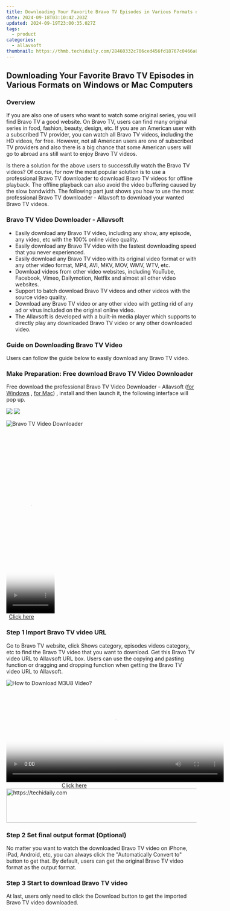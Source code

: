```yaml
---
title: Downloading Your Favorite Bravo TV Episodes in Various Formats on Windows or Mac Computers
date: 2024-09-18T03:10:42.203Z
updated: 2024-09-19T23:00:35.027Z
tags:
  - product
categories:
  - allavsoft
thumbnail: https://thmb.techidaily.com/28460332c706ced456fd18767c0466a64d105614a00c30d76ebc074f7652f887.jpg
---
```


## Downloading Your Favorite Bravo TV Episodes in Various Formats on Windows or Mac Computers

### Overview

If you are also one of users who want to watch some original series, you will find Bravo TV a good website. On Bravo TV, users can find many original series in food, fashion, beauty, design, etc. If you are an American user with a subscribed TV provider, you can watch all Bravo TV videos, including the HD videos, for free. However, not all American users are one of subscribed TV providers and also there is a big chance that some American users will go to abroad ans still want to enjoy Bravo TV videos.

Is there a solution for the above users to successfully watch the Bravo TV videos? Of course, for now the most popular solution is to use a professional Bravo TV downloader to download Bravo TV videos for offline playback. The offline playback can also avoid the video buffering caused by the slow bandwidth. The following part just shows you how to use the most professional Bravo TV downloader - Allavsoft to download your wanted Bravo TV videos.

### Bravo TV Video Downloader - Allavsoft

* Easily download any Bravo TV video, including any show, any episode, any video, etc with the 100% online video quality.
* Easily download any Bravo TV video with the fastest downloading speed that you never experienced.
* Easily download any Bravo TV video with its original video format or with any other video format, MP4, AVI, MKV, MOV, WMV, WTV, etc.
* Download videos from other video websites, including YouTube, Facebook, Vimeo, Dailymotion, Netflix and almost all other video websites.
* Support to batch download Bravo TV videos and other videos with the source video quality.
* Download any Bravo TV video or any other video with getting rid of any ad or virus included on the original online video.
* The Allavsoft is developed with a built-in media player which supports to directly play any downloaded Bravo TV video or any other downloaded video.

### Guide on Downloading Bravo TV Video

Users can follow the guide below to easily download any Bravo TV video.

### Make Preparation: Free download Bravo TV Video Downloader

Free download the professional Bravo TV Video Downloader - Allavsoft ([for Windows](https://tools.techidaily.com/allavsoft/products/) , [for Mac](https://tools.techidaily.com/allavsoft/products/)) , install and then launch it, the following interface will pop up.

[![](https://www.allavsoft.com/how-to/../images/how-to/free-download-win.jpg)](https://tools.techidaily.com/allavsoft/products/) [![](https://www.allavsoft.com/how-to/../images/how-to/free-download-mac.jpg)](https://tools.techidaily.com/allavsoft/products/)

![Bravo TV Video Downloader](https://www.allavsoft.com/how-to/../images/allavsoft/screen-shot-600.jpg)

<!-- affiliate ads begin -->
<span id="1975648">
					<video width="128" height="480" style="cursor:pointer"
           poster="//a.impactradius-go.com/display-clicktoplayimage/1975648.png"
           onclick="if(!this.playClicked){this.play();this.setAttribute('controls',true);this.playClicked=true;}">
	   <source src="//a.impactradius-go.com/display-ad/22993-1975648">
	   <img src="//a.impactradius-go.com/display-clicktoplayimage/1975648.png" style="border: none; height: 100%; width: 100%; object-fit: contain">
	</video>
	<div style="width:80px;text-align:center"><a href="javascript:window.open(decodeURIComponent('https%3A%2F%2Fhomestyler.sjv.io%2Fc%2F5597632%2F1975648%2F22993'), '_blank');void(0);">Click here</a></div>
</span>
<img height="0" width="0" src="https://imp.pxf.io/i/5597632/1975648/22993" style="position:absolute;visibility:hidden;" border="0" />
<!-- affiliate ads end -->

### Step 1 Import Bravo TV video URL

Go to Bravo TV website, click Shows category, episodes videos category, etc to find the Bravo TV video that you want to download. Get this Bravo TV video URL to Allavsoft URL box. Users can use the copying and pasting function or dragging and dropping function when getting the Bravo TV video URL to Allavsoft.

![How to Download M3U8 Video?](https://www.allavsoft.com/how-to/../images/how-to/download-rtmp-video/download-rtmp-video.jpg)

<!-- affiliate ads begin -->
<span id="1982570">
					<video width="576" height="240" style="cursor:pointer"
           poster="//a.impactradius-go.com/display-clicktoplayimage/1982570.png"
           onclick="if(!this.playClicked){this.play();this.setAttribute('controls',true);this.playClicked=true;}">
	   <source src="//a.impactradius-go.com/display-ad/22993-1982570">
	   <img src="//a.impactradius-go.com/display-clicktoplayimage/1982570.png" style="border: none; height: 100%; width: 100%; object-fit: contain">
	</video>
	<div style="width:360px;text-align:center"><a href="javascript:window.open(decodeURIComponent('https%3A%2F%2Fhomestyler.sjv.io%2Fc%2F5597632%2F1982570%2F22993'), '_blank');void(0);">Click here</a></div>
</span>
<img height="0" width="0" src="https://imp.pxf.io/i/5597632/1982570/22993" style="position:absolute;visibility:hidden;" border="0" />
<!-- affiliate ads end -->

<!-- affiliate ads begin -->
<a href="https://appsumo.8odi.net/c/5597632/2100533/7443" target="_top" id="2100533">
  <img src="//a.impactradius-go.com/display-ad/7443-2100533" border="0" alt="https://techidaily.com" width="728" height="90"/>
</a>
<img height="0" width="0" src="https://appsumo.8odi.net/i/5597632/2100533/7443" style="position:absolute;visibility:hidden;" border="0" />
<!-- affiliate ads end -->

### Step 2 Set final output format (Optional)

No matter you want to watch the downloaded Bravo TV video on iPhone, iPad, Android, etc, you can always click the "Automatically Convert to" button to get that. By default, users can get the original Bravo TV video format as the output format.

### Step 3 Start to download Bravo TV video

At last, users only need to click the Download button to get the imported Bravo TV video downloaded.

<ins class="adsbygoogle"
     style="display:block"
     data-ad-format="autorelaxed"
     data-ad-client="ca-pub-7571918770474297"
     data-ad-slot="1223367746"></ins>

<ins class="adsbygoogle"
     style="display:block"
     data-ad-client="ca-pub-7571918770474297"
     data-ad-slot="8358498916"
     data-ad-format="auto"
     data-full-width-responsive="true"></ins>
